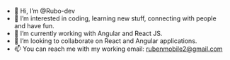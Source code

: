 - 👋 Hi, I’m @Rubo-dev
- 👀 I’m interested in coding, learning new stuff, connecting with people and have fun.
- 🌱 I’m currently working with Angular and React JS.
- 💞️ I’m looking to collaborate on React and Angular applications.
- 📫 You can reach me with my working email: rubenmobile2@gmail.com

<!---
Rubo-dev/Rubo-dev is a ✨ special ✨ repository because its `README.md` (this file) appears on your GitHub profile.
You can click the Preview link to take a look at your changes.
--->
